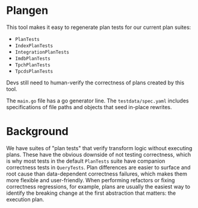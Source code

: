 # Plangen

This tool makes it easy to regenerate plan tests for our current plan suites:
- `PlanTests`
- `IndexPlanTests`
- `IntegrationPlanTests`
- `ImdbPlanTests`
- `TpchPlanTests`
- `TpcdsPlanTests`

Devs still need to human-verify the correctness of plans created by this tool.

The `main.go` file has a go generator line. The `testdata/spec.yaml` includes
specifications of file paths and objects that seed in-place rewrites.

# Background

We have suites of "plan tests" that verify transform logic without executing
plans. These have the obvious downside of not testing correctness, which
is why most tests in the default `PlanTests` suite have companion correctness
tests in `QueryTests`. Plan differences are easier to surface and root cause
than data-dependent correctness failures, which makes them more flexible and
user-friendly. When performing refactors or fixing correctness regressions, for
example, plans are usually the easiest way to identify the breaking change at
the first abstraction that matters: the execution plan.


